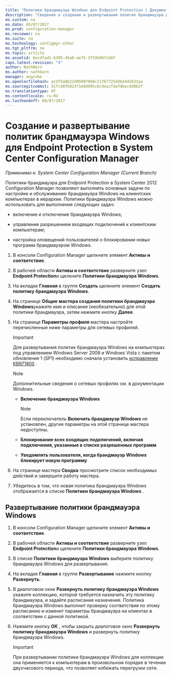```yaml
---
title: "Политики брандмауэра Windows для Endpoint Protection | Документы Майкрософт"
description: "Сведения о создании и развертывании политик брандмауэра для Endpoint Protection в System Center 2012 Configuration Manager."
ms.custom: na
ms.date: 03/07/2017
ms.prod: configuration-manager
ms.reviewer: na
ms.suite: na
ms.technology: configmgr-other
ms.tgt_pltfrm: na
ms.topic: article
ms.assetid: 6ecdfad1-6305-45a8-ae75-3f33b967cb8f
caps.latest.revision: "5"
author: NathBarn
ms.author: nathbarn
manager: angrobe
ms.openlocfilehash: acd75a8b22d050970b8c1176f725ddb4445633aa
ms.sourcegitcommit: 51fc48fb023f1e8d995c6c4eacfda7dbec4d0b2f
ms.translationtype: HT
ms.contentlocale: ru-RU
ms.lasthandoff: 08/07/2017
---
```

# <a name="create-and-deploy-windows-firewall-policies-for-endpoint-protection-in-system-center-configuration-manager"></a>Создание и развертывание политик брандмауэра Windows для Endpoint Protection в System Center Configuration Manager

*Применимо к: System Center Configuration Manager (Current Branch)*

Политики брандмауэра для Endpoint Protection в System Center 2012 Configuration Manager позволяют выполнять основные задачи по настройке и обслуживанию брандмауэра Windows на клиентских компьютерах в иерархии. Политики брандмауэра Windows можно использовать для выполнения следующих задач:  

-   включение и отключение брандмауэра Windows;  

-   управление разрешением входящих подключений к клиентским компьютерам;  

-   настройка оповещений пользователей о блокировании новых программ брандмауэром Windows.  

1.  В консоли Configuration Manager щелкните элемент **Активы и соответствие**.  

2.  В рабочей области **Активы и соответствие** разверните узел **Endpoint Protection**и щелкните **Политики брандмауэра Windows**.  

3.  На вкладке **Главная** в группе **Создать** щелкните элемент **Создать политику брандмауэра Windows**.  

4.  На странице **Общие** **мастера создания политики брандмауэра Windows**укажите имя и описание (необязательно) для этой политики брандмауэра, затем нажмите кнопку **Далее**.  

5.  На странице **Параметры профиля** мастера настройте перечисленные ниже параметры для сетевых профилей.  

    > [!IMPORTANT]  
    >  Для развертывания политик брандмауэра Windows на компьютерах под управлением Windows Server 2008 и Windows Vista с пакетом обновления 1 (SP1) необходимо сначала установить [исправление KB971800](http://go.microsoft.com/fwlink/p/?LinkId=231239) .  

    > [!NOTE]  
    >  Дополнительные сведения о сетевых профилях см. в документации Windows.  

    -   **Включение брандмауэра Windows**  

        > [!NOTE]  
        >  Если переключатель **Включить брандмауэр Windows** не установлен, другие параметры на этой странице мастера недоступны.  

    -   **Блокирование всех входящих подключений, включая подключения, указанные в списке разрешенных программ**  

    -   **Уведомлять пользователя, когда брандмауэр Windows блокирует новую программу**  

6.  На странице мастера **Сводка** просмотрите список необходимых действий и завершите работу мастера.  

7.  Убедитесь в том, что новая политика брандмауэра Windows отображается в списке **Политики брандмауэра Windows** .  

##  <a name="BKMK_Assign"></a> Развертывание политики брандмауэра Windows  

1.  В консоли Configuration Manager щелкните элемент **Активы и соответствие**.  

2.  В рабочей области **Активы и соответствие** разверните узел **Endpoint Protection**и щелкните **Политики брандмауэра Windows**.  

3.  В списке **Политики брандмауэра Windows** выберите политику брандмауэра Windows для развертывания.  

4.  На вкладке **Главная** в группе **Развертывание** нажмите кнопку **Развернуть**.  

5.  В диалоговом окне **Развернуть политику брандмауэра Windows** укажите коллекцию, которой требуется назначить эту политику брандмауэра, и задайте расписание назначения. Политика брандмауэра Windows выполнит проверку соответствия по этому расписанию и изменит параметры брандмауэра на клиентах в соответствии с данной политикой.  

6.  Нажмите кнопку **ОК** , чтобы закрыть диалоговое окно **Развернуть политику брандмауэра Windows** и развернуть политику брандмауэра Windows.  

    > [!IMPORTANT]  
    >  При развертывании политики брандмауэра Windows для коллекции она применяется к компьютерам в произвольном порядке в течение двухчасового периода, что позволяет избежать перегрузки сети.
